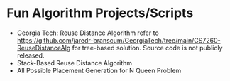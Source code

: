 # Fun Algorithm Projects/Scripts
* Georgia Tech: Reuse Distance Algorithm refer to https://github.com/jaredr-branscum/GeorgiaTech/tree/main/CS7260-ReuseDistanceAlg for tree-based solution. Source code is not publicly released.
* Stack-Based Reuse Distance Algorithm
* All Possible Placement Generation for N Queen Problem